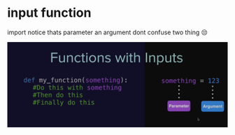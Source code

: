 #  input function

import notice   thats  parameter an argument    dont confuse two thing 😒

![parameter](https://raw.githubusercontent.com/wer340/python-angelayu/main/day-8/aparameter_aargument.png)
